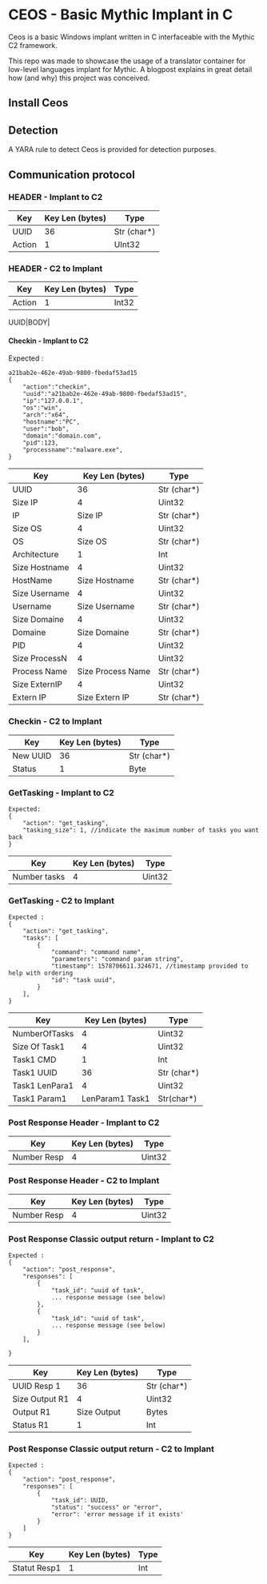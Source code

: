 # CEOS - Basic Mythic Implant in C

Ceos is a basic Windows implant written in C interfaceable with the Mythic C2 framework. 

This repo was made to showcase the usage of a translator container for low-level languages implant for Mythic.
A blogpost explains in great detail how (and why) this project was conceived.

## Install Ceos



## Detection

A YARA rule to detect Ceos is provided for detection purposes.

## Communication protocol
### HEADER - Implant to C2

| Key     | Key Len (bytes)   | Type       |
|---------|-------------------|------------|
| UUID    | 36                | Str (char*)|
| Action  | 1                 | UInt32      |


### HEADER - C2 to Implant

| Key     | Key Len (bytes)   | Type       |
|---------|-------------------|------------|
|Action   | 1                 | Int32      |



UUID|BODY|

#### Checkin - Implant to C2

Expected : 
```
a21bab2e-462e-49ab-9800-fbedaf53ad15
{
    "action":"checkin",
    "uuid":"a21bab2e-462e-49ab-9800-fbedaf53ad15",
    "ip":"127.0.0.1",
    "os":"win",
    "arch":"x64",
    "hostname":"PC",
    "user":"bob",
    "domain":"domain.com",
    "pid":123,
    "processname":"malware.exe",
}
```

| Key           | Key Len (bytes)   | Type        |
|---------------|-------------------|-------------|
| UUID          | 36                | Str (char*) |
| Size IP       | 4                 | Uint32      |
| IP            | Size IP           | Str (char*) |
| Size OS       | 4                 | Uint32      |
| OS            | Size OS           | Str (char*) |
| Architecture  | 1                 | Int         |
| Size Hostname | 4                 | Uint32      |
| HostName      | Size Hostname     | Str (char*) |
| Size Username | 4                 | Uint32      |
| Username      | Size Username     | Str (char*) |
| Size Domaine  | 4                 | Uint32      |
| Domaine       | Size Domaine      | Str (char*) |
| PID           | 4                 | Uint32      |
| Size ProcessN | 4                 | Uint32      |
| Process Name  | Size Process Name | Str (char*) |
| Size ExternIP | 4                 | Uint32      |
| Extern IP     | Size Extern IP    | Str (char*) |


### Checkin - C2 to Implant 

| Key           | Key Len (bytes)   | Type        |
|---------------|-------------------|-------------|
| New UUID      | 36                | Str (char*) |
| Status        | 1                 | Byte        |




### GetTasking - Implant to C2
```
Expected: 
{
	"action": "get_tasking",
	"tasking_size": 1, //indicate the maximum number of tasks you want back
}
```

| Key           | Key Len (bytes)   | Type        |
|---------------|-------------------|-------------|
| Number tasks  | 4                 | Uint32      |


### GetTasking - C2 to Implant

```
Expected : 
{
	"action": "get_tasking",
	"tasks": [
		{
			"command": "command name",
			"parameters": "command param string",
			"timestamp": 1578706611.324671, //timestamp provided to help with ordering
			"id": "task uuid",
		}
	],
}
```

| Key           | Key Len (bytes)   | Type        |
|---------------|-------------------|-------------|
| NumberOfTasks | 4                 | Uint32      |
| Size Of Task1 | 4                 | Uint32      |
| Task1 CMD     | 1                 | Int         |
| Task1 UUID    | 36                | Str (char*) |
| Task1 LenPara1| 4                 | Uint32      |
| Task1 Param1  | LenParam1 Task1   | Str(char*)  |





### Post Response Header - Implant to C2 

| Key           | Key Len (bytes)   | Type        |
|---------------|-------------------|-------------|
| Number Resp   | 4                 | Uint32      |


### Post Response Header - C2 to Implant 

| Key           | Key Len (bytes)   | Type        |
|---------------|-------------------|-------------|
| Number Resp   | 4                 | Uint32      |



### Post Response Classic output return - Implant to C2

```
Expected : 
{
	"action": "post_response",
	"responses": [
		{
			"task_id": "uuid of task",
			... response message (see below)
		},
		{
			"task_id": "uuid of task",
			... response message (see below)
		}
	], 

}
```
| Key           | Key Len (bytes)   | Type        |
|---------------|-------------------|-------------|
| UUID Resp 1   | 36                | Str (char*) |
| Size Output R1| 4                 | Uint32      |
| Output R1     | Size Output       | Bytes       |
| Status R1     | 1                 | Int         |




### Post Response Classic output return - C2 to Implant

```
Expected : 
{
	"action": "post_response",
	"responses": [
		{
			"task_id": UUID,
			"status": "success" or "error",
			"error": 'error message if it exists'
		}
	]
}
```

| Key           | Key Len (bytes)   | Type        |
|---------------|-------------------|-------------|
| Statut Resp1  | 1                 | Int         | 

